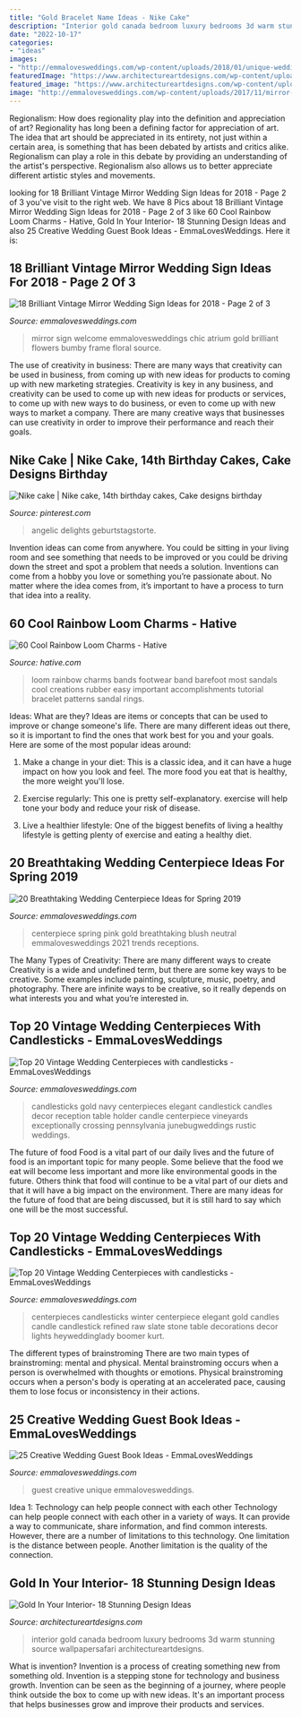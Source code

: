 ```yaml
---
title: "Gold Bracelet Name Ideas - Nike Cake"
description: "Interior gold canada bedroom luxury bedrooms 3d warm stunning source wallpapersafari architectureartdesigns"
date: "2022-10-17"
categories:
- "ideas"
images:
- "http://emmalovesweddings.com/wp-content/uploads/2018/01/unique-wedding-guest-book-ideas.jpg"
featuredImage: "https://www.architectureartdesigns.com/wp-content/uploads/2015/05/1719.jpg"
featured_image: "https://www.architectureartdesigns.com/wp-content/uploads/2015/05/1719.jpg"
image: "http://emmalovesweddings.com/wp-content/uploads/2017/11/mirror-wedding-welcome-sign-ideas-with-floral.jpg"
---
```



Regionalism: How does regionality play into the definition and appreciation of art?
Regionality has long been a defining factor for appreciation of art. The idea that art should be appreciated in its entirety, not just within a certain area, is something that has been debated by artists and critics alike. Regionalism can play a role in this debate by providing an understanding of the artist's perspective. Regionalism also allows us to better appreciate different artistic styles and movements.

	

		
looking for 18 Brilliant Vintage Mirror Wedding Sign Ideas for 2018 - Page 2 of 3 you've visit to the right web. We have 8 Pics about 18 Brilliant Vintage Mirror Wedding Sign Ideas for 2018 - Page 2 of 3 like 60 Cool Rainbow Loom Charms - Hative, Gold In Your Interior- 18 Stunning Design Ideas and also 25 Creative Wedding Guest Book Ideas - EmmaLovesWeddings. Here it is:
		
    
## 18 Brilliant Vintage Mirror Wedding Sign Ideas For 2018 - Page 2 Of 3

<img loading=lazy src="http://emmalovesweddings.com/wp-content/uploads/2017/11/mirror-wedding-welcome-sign-ideas-with-floral.jpg" onerror="this.onerror=null;this.src='https://tse3.mm.bing.net/th?id=OIP.UVZfpGyG9dHXq6NVK46TnAHaLH&amp;pid=15.1';" alt="18 Brilliant Vintage Mirror Wedding Sign Ideas for 2018 - Page 2 of 3">

_Source: emmalovesweddings.com_

>mirror sign welcome emmalovesweddings chic atrium gold brilliant flowers bumby frame floral source. 

	

The use of creativity in business: There are many ways that creativity can be used in business, from coming up with new ideas for products to coming up with new marketing strategies.
Creativity is key in any business, and creativity can be used to come up with new ideas for products or services, to come up with new ways to do business, or even to come up with new ways to market a company. There are many creative ways that businesses can use creativity in order to improve their performance and reach their goals.

    
## Nike Cake | Nike Cake, 14th Birthday Cakes, Cake Designs Birthday

<img loading=lazy src="https://i.pinimg.com/736x/e8/b2/aa/e8b2aad11bdcdd2cb40a991c6cf0d2a2.jpg" onerror="this.onerror=null;this.src='https://tse3.mm.bing.net/th?id=OIP.Nwj8TmvghDQwS5kJCP-n3QHaKp&amp;pid=15.1';" alt="Nike cake | Nike cake, 14th birthday cakes, Cake designs birthday">

_Source: pinterest.com_

>angelic delights geburtstagstorte. 

	

Invention ideas can come from anywhere. You could be sitting in your living room and see something that needs to be improved or you could be driving down the street and spot a problem that needs a solution. Inventions can come from a hobby you love or something you’re passionate about. No matter where the idea comes from, it’s important to have a process to turn that idea into a reality.

    
## 60 Cool Rainbow Loom Charms - Hative

<img loading=lazy src="https://hative.com/wp-content/uploads/2014/10/rainbow-loom-charms/8-footwear.jpg" onerror="this.onerror=null;this.src='https://tse2.mm.bing.net/th?id=OIP.QMlAbtLnGrFOYb-L-Mgh_AHaFi&amp;pid=15.1';" alt="60 Cool Rainbow Loom Charms - Hative">

_Source: hative.com_

>loom rainbow charms bands footwear band barefoot most sandals cool creations rubber easy important accomplishments tutorial bracelet patterns sandal rings. 

	

Ideas: What are they?
Ideas are items or concepts that can be used to improve or change someone's life. There are many different ideas out there, so it is important to find the ones that work best for you and your goals. Here are some of the most popular ideas around:
1. Make a change in your diet: This is a classic idea, and it can have a huge impact on how you look and feel. The more food you eat that is healthy, the more weight you'll lose.

2. Exercise regularly: This one is pretty self-explanatory. exercise will help tone your body and reduce your risk of disease.

3. Live a healthier lifestyle: One of the biggest benefits of living a healthy lifestyle is getting plenty of exercise and eating a healthy diet.

    
## 20 Breathtaking Wedding Centerpiece Ideas For Spring 2019

<img loading=lazy src="http://emmalovesweddings.com/wp-content/uploads/2018/10/vintage-blush-pink-and-gold-wedding-centerpiece-ideas-for-spring-2019.jpg" onerror="this.onerror=null;this.src='https://tse2.mm.bing.net/th?id=OIP.pzIbK2o5x54XaN_rau0CygHaLH&amp;pid=15.1';" alt="20 Breathtaking Wedding Centerpiece Ideas for Spring 2019">

_Source: emmalovesweddings.com_

>centerpiece spring pink gold breathtaking blush neutral emmalovesweddings 2021 trends receptions. 

	

The Many Types of Creativity: There are many different ways to create
Creativity is a wide and undefined term, but there are some key ways to be creative. Some examples include painting, sculpture, music, poetry, and photography. There are infinite ways to be creative, so it really depends on what interests you and what you’re interested in.

    
## Top 20 Vintage Wedding Centerpieces With Candlesticks - EmmaLovesWeddings

<img loading=lazy src="http://emmalovesweddings.com/wp-content/uploads/2018/08/vintage-gold-candlesticks-with-navy-candles-wedding-centerpiece.jpg" onerror="this.onerror=null;this.src='https://tse1.mm.bing.net/th?id=OIP.qz4obQYCdM7do4mETD3OJwHaLG&amp;pid=15.1';" alt="Top 20 Vintage Wedding Centerpieces with candlesticks - EmmaLovesWeddings">

_Source: emmalovesweddings.com_

>candlesticks gold navy centerpieces elegant candlestick candles decor reception table holder candle centerpiece vineyards exceptionally crossing pennsylvania junebugweddings rustic weddings. 

	

The future of food
Food is a vital part of our daily lives and the future of food is an important topic for many people. Some believe that the food we eat will become less important and more like environmental goods in the future. Others think that food will continue to be a vital part of our diets and that it will have a big impact on the environment. There are many ideas for the future of food that are being discussed, but it is still hard to say which one will be the most successful.

    
## Top 20 Vintage Wedding Centerpieces With Candlesticks - EmmaLovesWeddings

<img loading=lazy src="http://emmalovesweddings.com/wp-content/uploads/2018/08/vintage-wedding-centerpiece-ideas-with-gold-candlesticks.jpg" onerror="this.onerror=null;this.src='https://tse3.mm.bing.net/th?id=OIP.BmxynvGeV6_JaeEjcbGw-gHaKD&amp;pid=15.1';" alt="Top 20 Vintage Wedding Centerpieces with candlesticks - EmmaLovesWeddings">

_Source: emmalovesweddings.com_

>centerpieces candlesticks winter centerpiece elegant gold candles candle candlestick refined raw slate stone table decorations decor lights heyweddinglady boomer kurt. 

	

The different types of brainstroming
There are two main types of brainstroming: mental and physical. Mental brainstroming occurs when a person is overwhelmed with thoughts or emotions. Physical brainstroming occurs when a person's body is operating at an accelerated pace, causing them to lose focus or inconsistency in their actions.

    
## 25 Creative Wedding Guest Book Ideas - EmmaLovesWeddings

<img loading=lazy src="http://emmalovesweddings.com/wp-content/uploads/2018/01/unique-wedding-guest-book-ideas.jpg" onerror="this.onerror=null;this.src='https://tse2.mm.bing.net/th?id=OIP.2svSl2t0RmmKfcYHy4gAFgHaUU&amp;pid=15.1';" alt="25 Creative Wedding Guest Book Ideas - EmmaLovesWeddings">

_Source: emmalovesweddings.com_

>guest creative unique emmalovesweddings. 

	

Idea 1: Technology can help people connect with each other
Technology can help people connect with each other in a variety of ways. It can provide a way to communicate, share information, and find common interests. However, there are a number of limitations to this technology. One limitation is the distance between people. Another limitation is the quality of the connection.

    
## Gold In Your Interior- 18 Stunning Design Ideas

<img loading=lazy src="https://www.architectureartdesigns.com/wp-content/uploads/2015/05/1719.jpg" onerror="this.onerror=null;this.src='https://tse4.mm.bing.net/th?id=OIP.nSp-EFgd6oNQ_DXeSNXVXQHaFV&amp;pid=15.1';" alt="Gold In Your Interior- 18 Stunning Design Ideas">

_Source: architectureartdesigns.com_

>interior gold canada bedroom luxury bedrooms 3d warm stunning source wallpapersafari architectureartdesigns. 

	

What is invention?
Invention is a process of creating something new from something old. Invention is a stepping stone for technology and business growth. Invention can be seen as the beginning of a journey, where people think outside the box to come up with new ideas. It's an important process that helps businesses grow and improve their products and services.

